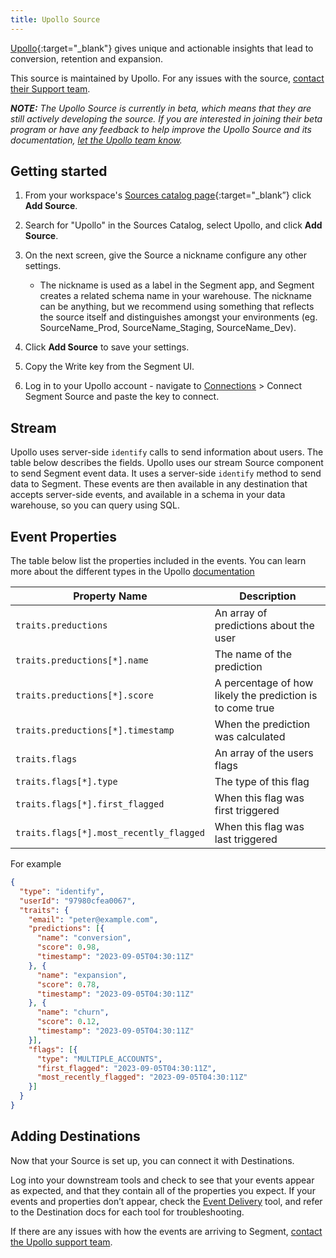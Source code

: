 ```yaml
---
title: Upollo Source
---
```


[Upollo](https://upollo.ai?utm_source=segmentio&utm_medium=docs&utm_campaign=partners){:target="_blank"} gives unique and actionable insights that lead to conversion, retention and expansion.

This source is maintained by Upollo. For any issues with the source, [contact their Support team](mailto:support@upollo.ai).

_**NOTE:** The Upollo Source is currently in beta, which means that they are still actively developing the source. If you are interested in joining their beta program or have any feedback to help improve the Upollo Source and its documentation, [let the Upollo team know](mailto:support@upollo.ai)._

## Getting started

1. From your workspace's [Sources catalog page](https://app.segment.com/goto-my-workspace/sources/catalog){:target="_blank”} click **Add Source**.
2. Search for "Upollo" in the Sources Catalog, select Upollo, and click **Add Source**.
3. On the next screen, give the Source a nickname configure any other settings.

   - The nickname is used as a label in the Segment app, and Segment creates a related schema name in your warehouse. The nickname can be anything, but we recommend using something that reflects the source itself and distinguishes amongst your environments (eg. SourceName_Prod, SourceName_Staging, SourceName_Dev).

4. Click **Add Source** to save your settings.
5. Copy the Write key from the Segment UI.
6. Log in to your Upollo account - navigate to [Connections](https://upollo.ai/app/settings/connections) > Connect Segment Source and paste the key to connect.


## Stream

Upollo uses server-side `identify` calls to send information about users. The table below describes the fields.
Upollo uses our stream Source component to send Segment event data. It uses a server-side `identify` method to send data to Segment. These events are then available in any destination that accepts server-side events, and available in a schema in your data warehouse, so you can query using SQL.

## Event Properties

The table below list the properties included in the events. You can learn more about the different types in the Upollo [documentation](https://upollo.ai/docs/reference?utm_source=segmentio&utm_medium=docs&utm_campaign=partners)

| Property Name                           | Description                                               |
| --------------------------------------- | --------------------------------------------------------- |
| `traits.preductions`                    | An array of predictions about the user                    |
| `traits.preductions[*].name`            | The name of the prediction                                |
| `traits.preductions[*].score`           | A percentage of how likely the prediction is to come true |
| `traits.preductions[*].timestamp`       | When the prediction was calculated                        |
| `traits.flags`                          | An array of the users flags                               |
| `traits.flags[*].type`                  | The type of this flag                                     |
| `traits.flags[*].first_flagged`         | When this flag was first triggered                        |
| `traits.flags[*].most_recently_flagged` | When this flag was last triggered                         |

For example
```json
{
  "type": "identify",
  "userId": "97980cfea0067",
  "traits": {
    "email": "peter@example.com",
    "predictions": [{
      "name": "conversion",
      "score": 0.98,
      "timestamp": "2023-09-05T04:30:11Z"
    }, {
      "name": "expansion",
      "score": 0.78,
      "timestamp": "2023-09-05T04:30:11Z"
    }, {
      "name": "churn",
      "score": 0.12,
      "timestamp": "2023-09-05T04:30:11Z"
    }],
    "flags": [{
      "type": "MULTIPLE_ACCOUNTS",
      "first_flagged": "2023-09-05T04:30:11Z",
      "most_recently_flagged": "2023-09-05T04:30:11Z"
    }]
  }
}
```

## Adding Destinations

Now that your Source is set up, you can connect it with Destinations.

Log into your downstream tools and check to see that your events appear as expected, and that they contain all of the properties you expect. If your events and properties don’t appear, check the [Event Delivery](/docs/connections/event-delivery/) tool, and refer to the Destination docs for each tool for troubleshooting.

If there are any issues with how the events are arriving to Segment, [contact the Upollo support team](mailto:support@upollo.ai).
